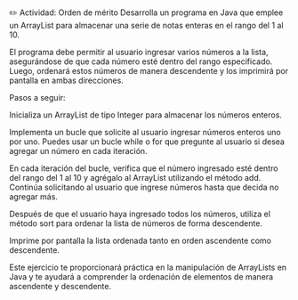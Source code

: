 ✏️ Actividad: Orden de mérito
Desarrolla un programa en Java que emplee un ArrayList para almacenar una serie de notas enteras en el rango del 1 al 10.

El programa debe permitir al usuario ingresar varios números a la lista, asegurándose de que cada número esté dentro del rango especificado. Luego, ordenará estos números de manera descendente y los imprimirá por pantalla en ambas direcciones.

Pasos a seguir:

Inicializa un ArrayList de tipo Integer para almacenar los números enteros.

Implementa un bucle que solicite al usuario ingresar números enteros uno por uno. Puedes usar un bucle while o for que pregunte al usuario si desea agregar un número en cada iteración.

En cada iteración del bucle, verifica que el número ingresado esté dentro del rango del 1 al 10 y agrégalo al ArrayList utilizando el método add. Continúa solicitando al usuario que ingrese números hasta que decida no agregar más.

Después de que el usuario haya ingresado todos los números, utiliza el método sort para ordenar la lista de números de forma descendente.

Imprime por pantalla la lista ordenada tanto en orden ascendente como descendente.

Este ejercicio te proporcionará práctica en la manipulación de ArrayLists en Java y te ayudará a comprender la ordenación de elementos de manera ascendente y descendente.
